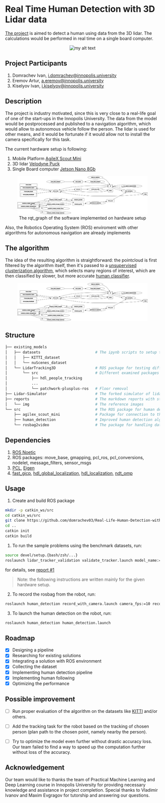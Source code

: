 # Real Time Human Detection with 3D Lidar data
[The project](https://github.com/domrachev03/Real-Life-Human-Detection-with-3D-Lidar-data.git) is aimed to detect a human using data from the 3D lidar. The calculations would be performed in real time on a single board computer.

<center>
    <figure>
    <img src="reports/img/OwnSimulator.gif" alt="my alt text"/>
    </figure>
</center>


## Project Participants
1. Domraсhev Ivan, i.domrachev@innopolis.university
2. Eremov Artur, a.eremov@innopolis.university
3. Kiselyov Ivan, i.kiselyov@innopolis.university


## Description
The project is industry motivated, since this is very close to a real-life goal of one of the start-ups in the Innopolis University. The data from the model would be postprocessed and published to a navigation algorithm, which would allow to autonomous vehicle follow the person. The lidar is used for other means, and it would be fortunate if it would allow not to install the camera specifically for this task.

The current hardware setup is following:
1. Mobile Platform [AgileX Scout Mini](https://global.agilex.ai/products/scout-mini)
2. 3D lidar [Velodyne Puck](https://velodynelidar.com/products/puck/)
3. Single Board computer [Jetson Nano 8Gb](https://developer.nvidia.com/embedded/jetson-nano-developer-kit)

<center>
    <figure>
    <img src="reports/img/rosgraph.png" alt="my alt text"/>
    <figcaption>The rqt_graph of the software implemented on hardware setup</figcaption>
    </figure>
</center>

Also, the Robotics Operating System (ROS) enviroment with other algorithms for autonomous navigation are already implements

## The algorithm
The idea of the resulting algorithm is straightforward: the pointcloud is first filtered by the algorithm itself, then it's passed to a [unsupervised clusterization algorithm](https://userpages.uni-koblenz.de/~agas/Documents/Haeselich2014CBP.pdf), which selects many regions of interest, which are then classified by slower, but more accurate [human classifier](https://www.aisl.cs.tut.ac.jp/~jun/pdffiles/kidono-iv2011.pdf).
<center>
    <figure>
    <img src="reports/img/rosgraph.png" alt="my alt text"/>
    </figure>

</center>

## Structure
```bash
├── existing_models
│   ├── datasets                         # The ipynb scripts to setup the datasets
│   │   ├── KITTI_dataset
│   │   └── nuScenes_dataset
│   └── LidarTracking3D                  # ROS package for testing different solutions
│       └── src                          # Different examined packages
│           ├── hdl_people_tracking               
│           ...
│           └── patchwork-plusplus-ros   # Floor removal
├── Lidar-Simulator                      # The forked simulator of lidar data
├── reports                              # The markdown reports with stages of project development 
│   └── img                              # The reference images
└── src                                  # The ROS package for human detection
    ├── agilex_scout_mini                # Package for connection to the robot
    ├── human_detection                  # Improved human detection algorithm
    └── rosbag2video                     # The package for handling dataset collection
```

## Dependencies
1. [ROS Noetic](http://wiki.ros.org/noetic)
2. ROS packages: move_base, gmapping, pcl_ros, pcl_conversions, nodelet, message_filters, sensor_msgs
3. [PCL](https://pointclouds.org/), [Eigen](https://eigen.tuxfamily.org/index.php?title=Main_Page)
4. [fast_gicp](https://github.com/SMRT-AIST/fast_gicp/tree/6d99a9cfb211d87858921f3711141c36d6ea39c8), [hdl_global_localization](https://github.com/koide3/hdl_global_localization/tree/a69c16b1b89d700cd5283f6a89ac843d69c037cc), [hdl_localization](https://github.com/koide3/hdl_localization/tree/8ba183ca49a1d6b290d965d3852793287b31a9f4), [ndt_omp](https://github.com/koide3/ndt_omp/tree/0852c95360d1b0d29745e7eae7a57c0950de695b)

## Usage
1. Create and build ROS package
```bash
mkdir -p catkin_ws/src
cd catkin_ws/src
git clone https://github.com/domrachev03/Real-Life-Human-Detection-with-3D-Lidar-data
cd ..
catkin init 
catkin build
```
1. To run the sample problems using the benchmark datasets, run:
```bash
source devel/setup.{bash/zsh/...}
roslaunch lidar_tracker_validation validate_tracker.launch model_name:={"kf_tracker/Track3D/kf_tracker"} rosbag_filename={rosbag_file.bag}
```
for details, see [report #1](https://github.com/domrachev03/Real-Life-Human-Detection-with-3D-Lidar-data/blob/master/reports/Report%231.md)

> Note: the following instructions are written mainly for the given hardware setup.
2. To record the rosbag from the robot, run:
```bash
roslaunch human_detection record_with_camera.launch camera_fps:=10 record_rosbag:=true
```
3. To launch the human detection on the robot, run:
```bash
roslaunch human_detection human_detection.launch
```


## Roadmap
- [X] Designing a pipeline
- [X] Researching for existing solutions
- [X] Integrating a solution with ROS environment
- [X] Collecting the dataset
- [X] Implementing human detection pipeline
- [X] Implementing human following
- [X] Optimizing the performance

## Possible improvement
- [ ] Run proper evaluation of the algorithm on the datasets like [KITTI](https://www.cvlibs.net/datasets/kitti) and/or others.
- [ ] Add the tracking task for the robot based on the tracking of chosen person (plan path to the chosen point, namely nearby the person).
- [ ] Try to optimize the model even further without drastic accuracy loss. Our team failed to find a way to speed up the computation further without loss of the accuracy.


## Acknowledgement
Our team would like to thanks the team of Practical Machine Learning and Deep Learning course in Innopolis University for providing necessary knowledge and assistance in project completion. Special thanks to Vladimir Ivanov and Maxim Evgragov for tutorship and answering our questions.